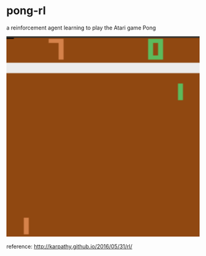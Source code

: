 # pong-rl
a reinforcement agent learning to play the Atari game Pong

![playing pong](https://github.com/paulzhou69/pong-rl/blob/master/pong.png?raw=True)

reference: http://karpathy.github.io/2016/05/31/rl/ 
